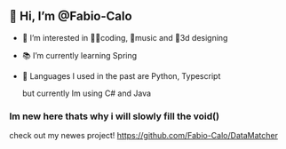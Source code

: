 <h2> 👋 Hi, I’m @Fabio-Calo </h2>

- 🧠 I’m interested in 🧑‍💻coding, 🎸music and 🍩3d designing

- 📚 I’m currently learning Spring 

- 📖 Languages I used in the past are  Python, Typescript
  
  but currently Im using C# and Java   

<h3> Im new here thats why i will slowly fill the void() </h3>

check out my newes project!
https://github.com/Fabio-Calo/DataMatcher  
